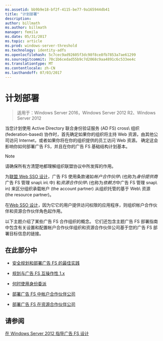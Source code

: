 ```yaml
---
ms.assetid: bb9b9e18-bf2f-4115-be77-9a165944db41
title: "计划部署"
description: 
author: billmath
ms.author: billmath
manager: femila
ms.date: 05/31/2017
ms.topic: article
ms.prod: windows-server-threshold
ms.technology: identity-adfs
ms.openlocfilehash: 5c7cec9ad92605f3dc98f8ce8fb7853a7ae61299
ms.sourcegitcommit: 70c1b6cedad55b9c7d2068c9aa4891c6c533ee4c
ms.translationtype: MT
ms.contentlocale: zh-CN
ms.lasthandoff: 07/03/2017
---
```

# <a name="planning-your-deployment"></a>计划部署

>适用于：Windows Server 2016，Windows Server 2012 R2、Windows Server 2012

当您计划使用 Active Directory 联合身份验证服务 \(AD FS\) cross\ 组织 \(federation\-based\) 协作时，首先确定如果你的组织将主持 Web 资源，由其他公司访问 Internet，或者如果你将在你的组织提供的员工访问 Web 资源。 确定这会影响你如何部署广告 FS，并且在你的广告 FS 基础结构计划基本。  
  
> [!NOTE]  
> 请确保所有方清楚地都理解组织联盟协议中所发挥的作用。  
  
为[联盟 Web SSO 设计](Federated-Web-SSO-Design.md)，广告 FS 使用条款诸如*帐户合作伙伴*\ (也称为*身份提供商*广告 FS 管理 snap\ in\ 中) 和*资源合作伙伴*\ (也称为*依赖方*中广告 FS 管理 snap\ in\) 来区分组织承载帐户 \(the account partner\) 从组织托管的基于 Web\ 资源 \(the resource partner\)。  
  
在[Web SSO 设计](Web-SSO-Design.md)，因为它它的用户提供访问权限的应用程序，则组织帐户合作伙伴和资源合作伙伴角色起作用。  
  
以下主题介绍了某些广告 FS 合作组织的概念。 它们还包含主题广告 FS 部署指南中包含有关设置和配置帐户合作伙伴组织和资源合作伙伴公司基于您的广告 FS 部署目标信息的链接。  
  
## <a name="in-this-section"></a>在此部分中  
  
-   [安全规划和部署广告 FS 的最佳实践](Best-Practices-for-Secure-Planning-and-Deployment-of-AD-FS.md)  
  
-   [规划与广告 FS 互操作性 1.x](Planning-for-Interoperability-with-AD-FS-1.x.md)  
  
-   [何时使用身份委派](When-to-Use-Identity-Delegation.md)  
  
-   [部署广告 FS 中帐户合作伙伴公司](Deploying-AD-FS-in-the-Account-Partner-Organization-2012.md)  
  
-   [部署广告 FS 在资源合作伙伴公司](Deploying-AD-FS-in-the-Resource-Partner-Organization-2012.md)  
  
## <a name="see-also"></a>请参阅
[在 Windows Server 2012 指导广告 FS 设计](AD-FS-Design-Guide-in-Windows-Server-2012.md)


